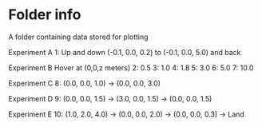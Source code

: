 # Folder info
A folder containing data stored for plotting

Experiment A
1: Up and down (-0.1, 0.0, 0.2) to (-0.1, 0.0, 5.0) and back

Experiment B
Hover at (0,0,z meters)
2: 0.5
3: 1.0
4: 1.8
5: 3.0
6: 5.0
7: 10.0

Experiment C
8: (0.0, 0.0, 1.0) -> (0.0, 0.0, 3.0)

Experiment D
9: (0.0, 0.0, 1.5) -> (3.0, 0.0, 1.5) -> (0.0, 0.0, 1.5)

Experiment E
10: (1.0, 2.0, 4.0) -> (0.0, 0.0, 2.0) -> (0.0, 0.0, 0.3) -> Land